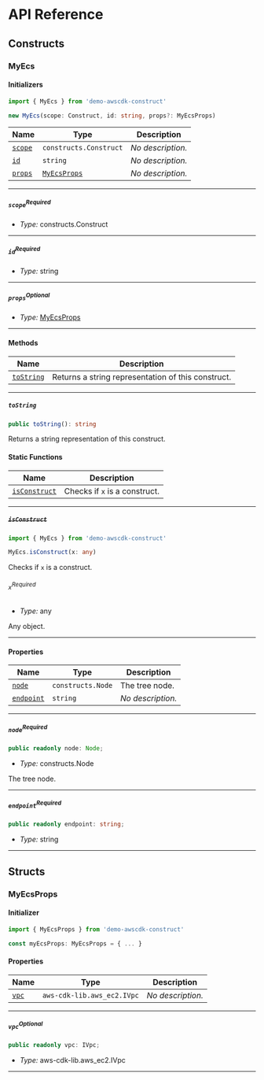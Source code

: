 # API Reference <a name="API Reference" id="api-reference"></a>

## Constructs <a name="Constructs" id="Constructs"></a>

### MyEcs <a name="MyEcs" id="demo-awscdk-construct.MyEcs"></a>

#### Initializers <a name="Initializers" id="demo-awscdk-construct.MyEcs.Initializer"></a>

```typescript
import { MyEcs } from 'demo-awscdk-construct'

new MyEcs(scope: Construct, id: string, props?: MyEcsProps)
```

| **Name** | **Type** | **Description** |
| --- | --- | --- |
| <code><a href="#demo-awscdk-construct.MyEcs.Initializer.parameter.scope">scope</a></code> | <code>constructs.Construct</code> | *No description.* |
| <code><a href="#demo-awscdk-construct.MyEcs.Initializer.parameter.id">id</a></code> | <code>string</code> | *No description.* |
| <code><a href="#demo-awscdk-construct.MyEcs.Initializer.parameter.props">props</a></code> | <code><a href="#demo-awscdk-construct.MyEcsProps">MyEcsProps</a></code> | *No description.* |

---

##### `scope`<sup>Required</sup> <a name="scope" id="demo-awscdk-construct.MyEcs.Initializer.parameter.scope"></a>

- *Type:* constructs.Construct

---

##### `id`<sup>Required</sup> <a name="id" id="demo-awscdk-construct.MyEcs.Initializer.parameter.id"></a>

- *Type:* string

---

##### `props`<sup>Optional</sup> <a name="props" id="demo-awscdk-construct.MyEcs.Initializer.parameter.props"></a>

- *Type:* <a href="#demo-awscdk-construct.MyEcsProps">MyEcsProps</a>

---

#### Methods <a name="Methods" id="Methods"></a>

| **Name** | **Description** |
| --- | --- |
| <code><a href="#demo-awscdk-construct.MyEcs.toString">toString</a></code> | Returns a string representation of this construct. |

---

##### `toString` <a name="toString" id="demo-awscdk-construct.MyEcs.toString"></a>

```typescript
public toString(): string
```

Returns a string representation of this construct.

#### Static Functions <a name="Static Functions" id="Static Functions"></a>

| **Name** | **Description** |
| --- | --- |
| <code><a href="#demo-awscdk-construct.MyEcs.isConstruct">isConstruct</a></code> | Checks if `x` is a construct. |

---

##### ~~`isConstruct`~~ <a name="isConstruct" id="demo-awscdk-construct.MyEcs.isConstruct"></a>

```typescript
import { MyEcs } from 'demo-awscdk-construct'

MyEcs.isConstruct(x: any)
```

Checks if `x` is a construct.

###### `x`<sup>Required</sup> <a name="x" id="demo-awscdk-construct.MyEcs.isConstruct.parameter.x"></a>

- *Type:* any

Any object.

---

#### Properties <a name="Properties" id="Properties"></a>

| **Name** | **Type** | **Description** |
| --- | --- | --- |
| <code><a href="#demo-awscdk-construct.MyEcs.property.node">node</a></code> | <code>constructs.Node</code> | The tree node. |
| <code><a href="#demo-awscdk-construct.MyEcs.property.endpoint">endpoint</a></code> | <code>string</code> | *No description.* |

---

##### `node`<sup>Required</sup> <a name="node" id="demo-awscdk-construct.MyEcs.property.node"></a>

```typescript
public readonly node: Node;
```

- *Type:* constructs.Node

The tree node.

---

##### `endpoint`<sup>Required</sup> <a name="endpoint" id="demo-awscdk-construct.MyEcs.property.endpoint"></a>

```typescript
public readonly endpoint: string;
```

- *Type:* string

---


## Structs <a name="Structs" id="Structs"></a>

### MyEcsProps <a name="MyEcsProps" id="demo-awscdk-construct.MyEcsProps"></a>

#### Initializer <a name="Initializer" id="demo-awscdk-construct.MyEcsProps.Initializer"></a>

```typescript
import { MyEcsProps } from 'demo-awscdk-construct'

const myEcsProps: MyEcsProps = { ... }
```

#### Properties <a name="Properties" id="Properties"></a>

| **Name** | **Type** | **Description** |
| --- | --- | --- |
| <code><a href="#demo-awscdk-construct.MyEcsProps.property.vpc">vpc</a></code> | <code>aws-cdk-lib.aws_ec2.IVpc</code> | *No description.* |

---

##### `vpc`<sup>Optional</sup> <a name="vpc" id="demo-awscdk-construct.MyEcsProps.property.vpc"></a>

```typescript
public readonly vpc: IVpc;
```

- *Type:* aws-cdk-lib.aws_ec2.IVpc

---



